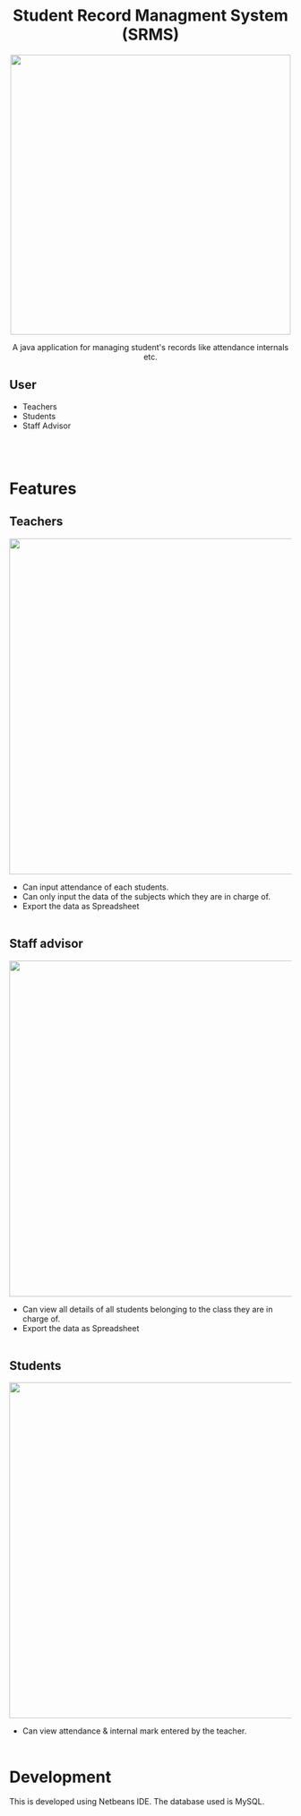 <h1 align="center">Student Record Managment System (SRMS)</h1>
<div align="center">
<img align="center" src="https://github.com/aromalanil/SRMS/blob/master/src/art/demo_login.jpg" width="500"><br/>
</div>
<p align="center">A java application for managing student's records like attendance internals etc.</p>

## User
-   Teachers
-   Students
-   Staff Advisor

<br/><br/>

# Features
## Teachers

<img  src="https://github.com/aromalanil/SRMS/blob/master/src/art/demo_teacher.jpg" width="600">

* Can input attendance of each students.
* Can only input the data of the subjects which they are in charge of.
* Export the data as Spreadsheet
<br/><br/>

## Staff advisor
<div align="center">
<img src="https://github.com/aromalanil/SRMS/blob/master/src/art/demo_advisor.jpg" width="600">
</div>

* Can view all details of all students belonging to the class they are in charge of.
* Export the data as Spreadsheet
<br/><br/>

## Students
<div align="center">
<img src="https://github.com/aromalanil/SRMS/blob/master/src/art/demo_students.jpg" width="600">
</div>

* Can view attendance & internal mark entered by the teacher.
<br/><br/>

# Development
This is developed using Netbeans IDE. The database used is MySQL.

